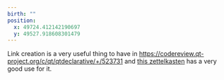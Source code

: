 ```yaml
---
birth: ""
position:
  x: 49724.412142190697
  y: 49527.918608301479
---
```

Link creation is a very useful thing to have in 
<https://codereview.qt-project.org/c/qt/qtdeclarative/+/523731> and 
[this zettelkasten](file:example/zettelkasten.md#This_Qt_Quick_version) has a
very good use for it.


